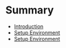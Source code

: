 # Summary

* [Introduction](README.md)
* [Setup Environment](chapter1.md)
* [Setup Environment](chapter2.md)
